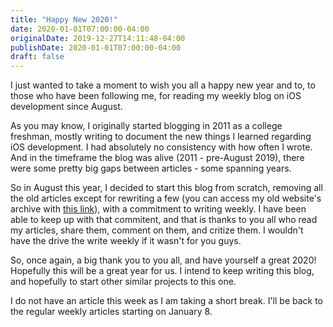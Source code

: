 ```yaml
---
title: "Happy New 2020!"
date: 2020-01-01T07:00:00-04:00
originalDate: 2019-12-27T14:11:48-04:00
publishDate: 2020-01-01T07:00:00-04:00
draft: false
---
```


I just wanted to take a moment to wish you all a happy new year and to, to those who have been following me, for reading my weekly blog on iOS development since August.

As you may know, I originally started blogging in 2011 as a college freshman, mostly writing to document the new things I learned regarding iOS development. I had absolutely no consistency with how often I wrote. And in the timeframe the blog was alive (2011 - pre-August 2019), there were some pretty big gaps between articles - some spanning years.

So in August this year, I decided to start this blog from scratch, removing all the old articles except for rewriting a few (you can access my old website's archive with [this link](https://www.andyibanez.com/old-content/)), with a commitment to writing weekly. I have been able to keep up with that commitent, and that is thanks to you all who read my articles, share them, comment on them, and critize them. I wouldn't have the drive the write weekly if it wasn't for you guys.

So, once again, a big thank you to you all, and have yourself a great 2020! Hopefully this will be a great year for us. I intend to keep writing this blog, and hopefully to start other similar projects to this one.

I do not have an article this week as I am taking a short break. I'll be back to the regular weekly articles starting on January 8.